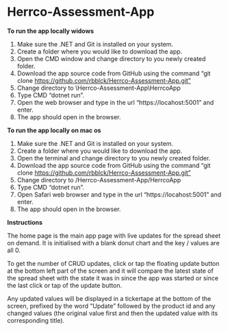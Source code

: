 # Herrco-Assessment-App

<strong>To run the app locally widows</strong>

1.    Make sure the .NET and Git is installed on your system.
2.    Create a folder where you would like to download the app.
3.    Open the CMD window and change directory to you newly created folder.
4.    Download the app source code from GitHub using the command 
        “git clone https://github.com/rbblck/Herrco-Assessment-App.git”
5.    Change directory to <PATH TO NEW FOLDER>\Herrco-Assessment-App\HerrcoApp
6.    Type CMD “dotnet run”.
7.    Open the web browser and type in the url “https://locahost:5001” and enter.
8.    The app should open in the browser.

<strong>To run the app locally on mac os</strong>

1.    Make sure the .NET and Git is installed on your system.
2.    Create a folder where you would like to download the app.
3.    Open the terminal and change directory to you newly created folder.
4.    Download the app source code from GitHub using the command 
        “git clone https://github.com/rbblck/Herrco-Assessment-App.git”
5.    Change directory to <PATH TO NEW FOLDER>/Herrco-Assessment-App/HerrcoApp
6.    Type CMD “dotnet run”.
7.    Open Safari web browser and type in the url “https://locahost:5001” and enter.
8.    The app should open in the browser.

<strong>Instructions</strong>

<p>
    The home page is the main app page with live updates for the spread sheet on demand.  It is initialised with a blank donut chart and the key / values are all 0.
</p>

<p>To get the number of CRUD updates, click or tap the floating update button at the bottom left part of the screen and it will compare the latest state of the spread sheet with the state it was in since the app was started or since the last click or tap of the update button.
</p>

<p>
    Any updated values will be displayed in a tickertape at the bottom of the screen, prefixed by the word “Update” followed by the product id and any changed values (the original value first and then the updated value with its corresponding title).
</p>
